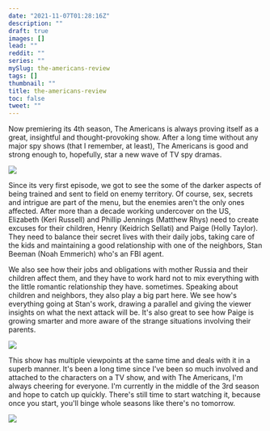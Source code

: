 ```yaml
---
date: "2021-11-07T01:28:16Z"
description: ""
draft: true
images: []
lead: ""
reddit: ""
series: ""
mySlug: the-americans-review
tags: []
thumbnail: ""
title: the-americans-review
toc: false
tweet: ""
---
```

Now premiering its 4th season, The Americans is always proving itself as a great, insightful and thought-provoking show. After a long time without any major spy shows (that I remember, at least), The Americans is good and strong enough to, hopefully, star a new wave of TV spy dramas.

![](https://2.bp.blogspot.com/-zh3YsYkhmrY/Vuq_MpxoeLI/AAAAAAAAKi4/fKPGNlhSkagol_IosxNCNm4WCZKiVaiqA/s1600/theamericansintro.jpg)

Since its very first episode, we got to see the some of the darker aspects of being trained and sent to field on enemy territory. Of course, sex, secrets and intrigue are part of the menu, but the enemies aren't the only ones affected. After more than a decade working undercover on the US, Elizabeth (Keri Russell) and Phillip Jennings (Matthew Rhys) need to create excuses for their children, Henry (Keidrich Sellati) and Paige (Holly Taylor). They need to balance their secret lives with their daily jobs, taking care of the kids and maintaining a good relationship with one of the neighbors, Stan Beeman (Noah Emmerich) who's an FBI agent.  

We also see how their jobs and obligations with mother Russia and their children affect them, and they have to work hard not to mix everything with the little romantic relationship they have. sometimes. Speaking about children and neighbors, they also play a big part here. We see how's everything going at Stan's work, drawing a parallel and giving the viewer insights on what the next attack will be. It's also great to see how Paige is growing smarter and more aware of the strange situations involving their parents.

![](https://1.bp.blogspot.com/-4nzi65I2UaM/VurAdW8YINI/AAAAAAAAKjE/FG2LLHdRzgwYnZK00RHQClbpYquANKx_Q/s1600/anigif_enhanced-10823-1437067759-6.gif)
  
This show has multiple viewpoints at the same time and deals with it in a superb manner. It's been a long time since I've been so much involved and attached to the characters on a TV show, and with The Americans, I'm always cheering for everyone. I'm currently in the middle of the 3rd season and hope to catch up quickly. There's still time to start watching it, because once you start, you'll binge whole seasons like there's no tomorrow.

![](https://2.bp.blogspot.com/-_SV8Mcr4qHY/VurAzGbjl3I/AAAAAAAAKjM/fJUTmB1ApacJ7dDigiqeBDmh0MxbsHJLA/s1600/anigif_enhanced-10712-1437068112-12.gif)